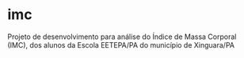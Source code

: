 # imc
Projeto de desenvolvimento para análise do Índice de Massa Corporal (IMC), dos alunos da Escola EETEPA/PA do município de Xinguara/PA
